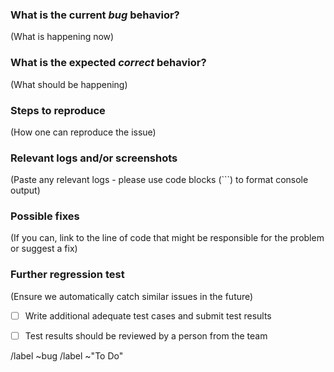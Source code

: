 <!---
Please read this!

Before opening a new issue, make sure to search for keywords in the issues
filtered by the "regression" or "bug" label and verify the issue you're about to submit isn't a duplicate.

If you are submitting an issue with a tap, please include:

- account details
- target details
- entities selected  with meltano select (if you have selected any entities), as the bug may be related to a specific entity
- the full elt command you are running
- full output of the meltano elt command. Logs can get pretty long, so you can add the full log as a snippet in the Meltano project and add a link in the issue.
--->

### What is the current *bug* behavior?
(What is happening now)


### What is the expected *correct* behavior?
(What should be happening)


### Steps to reproduce
(How one can reproduce the issue)


### Relevant logs and/or screenshots
(Paste any relevant logs - please use code blocks (```) to format console output)


### Possible fixes
(If you can, link to the line of code that might be responsible for the problem or suggest a fix)

### Further regression test
(Ensure we automatically catch similar issues in the future)
- [ ] Write additional adequate test cases and submit test results
- [ ] Test results should be reviewed by a person from the team


/label ~bug
/label ~"To Do"

